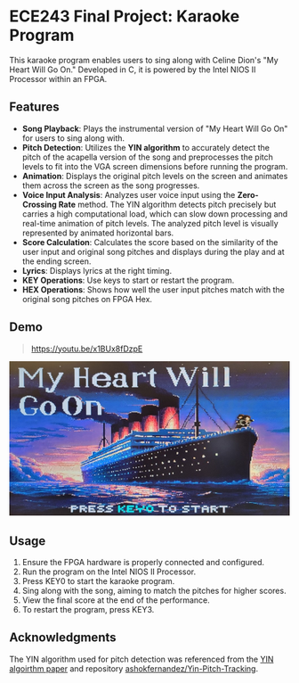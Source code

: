 # ECE243 Final Project: Karaoke Program
This karaoke program enables users to sing along with Celine Dion's "My Heart Will Go On." Developed in C, it is powered by the Intel NIOS II Processor within an FPGA.


## Features
- **Song Playback**: Plays the instrumental version of "My Heart Will Go On" for users to sing along with.
- **Pitch Detection**: Utilizes the **YIN algorithm** to accurately detect the pitch of the acapella version of the song and preprocesses the pitch levels to fit into the VGA screen dimensions before running the program.
- **Animation**: Displays the original pitch levels on the screen and animates them across the screen as the song progresses.
- **Voice Input Analysis**: Analyzes user voice input using the **Zero-Crossing Rate** method. The YIN algorithm detects pitch precisely but carries a high computational load, which can slow down processing and real-time animation of pitch levels. The analyzed pitch level is visually represented by animated horizontal bars.
- **Score Calculation**: Calculates the score based on the similarity of the user input and original song pitches and displays during the play and at the ending screen.
- **Lyrics**: Displays lyrics at the right timing.
- **KEY Operations**: Use keys to start or restart the program.
- **HEX Operations**: Shows how well the user input pitches match with the original song pitches on FPGA Hex.


## Demo
> https://youtu.be/x1BUx8fDzpE

![start screen](src/images/background/start_screen.jpg)


## Usage
1. Ensure the FPGA hardware is properly connected and configured.
2. Run the program on the Intel NIOS II Processor.
3. Press KEY0 to start the karaoke program.
4. Sing along with the song, aiming to match the pitches for higher scores.
5. View the final score at the end of the performance.
6. To restart the program, press KEY3.


## Acknowledgments
The YIN algorithm used for pitch detection was referenced from the [YIN algoirthm paper](http://audition.ens.fr/adc/pdf/2002_JASA_YIN.pdf) and repository [ashokfernandez/Yin-Pitch-Tracking](https://github.com/ashokfernandez/Yin-Pitch-Tracking/tree/master).
